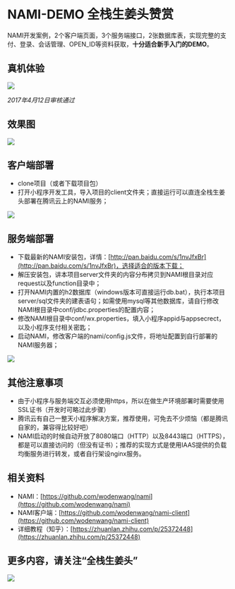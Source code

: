 # NAMI-DEMO 全栈生姜头赞赏
NAMI开发案例，2个客户端页面，3个服务端接口，2张数据库表，实现完整的支付、登录、会话管理、OPEN_ID等资料获取，**十分适合新手入门的DEMO**。

## 真机体验
![](http://i.imgur.com/Qj27zI0.jpg)

*2017年4月12日审核通过*

## 效果图
![](http://i.imgur.com/JsImfs7.jpg)

## 客户端部署
- clone项目（或者下载项目包）
- 打开小程序开发工具，导入项目的client文件夹；直接运行可以直连全栈生姜头部署在腾讯云上的NAMI服务；

![](http://i.imgur.com/HX52vQy.png)

## 服务端部署
- 下载最新的NAMI安装包，详情：[http://pan.baidu.com/s/1nvJfxBr](http://pan.baidu.com/s/1nvJfxBr)，选择适合的版本下载；
- 解压安装包，讲本项目server文件夹的内容分布拷贝到NAMI根目录对应request以及function目录中；
- 打开NAMI内置的h2数据库（windows版本可直接运行db.bat），执行本项目server/sql文件夹的建表语句；如需使用mysql等其他数据库，请自行修改NAMI根目录中conf/jdbc.properties的配置内容；
- 修改NAMI根目录中conf/wx.properties，填入小程序appid与appsecrect，以及小程序支付相关密匙；
- 启动NAMI，修改客户端的nami/config.js文件，将地址配置到自行部署的NAMI服务器；

![](http://i.imgur.com/e2d7abP.png)

## 其他注意事项
- 由于小程序与服务端交互必须使用https，所以在做生产环境部署时需要使用SSL证书（开发时可略过此步骤）
- 腾讯云有自己一整天小程序解决方案，推荐使用，可免去不少烦恼（都是腾讯自家的，兼容得比较好吧）
- NAMI启动的时候自动开放了8080端口（HTTP）以及8443端口（HTTPS），都是可以直接访问的（但没有证书）；推荐的实现方式是使用IAAS提供的负载均衡服务进行转发，或者自行架设nginx服务。

## 相关资料
- NAMI：[https://github.com/wodenwang/nami](https://github.com/wodenwang/nami)
- NAMI客户端：[https://github.com/wodenwang/nami-client](https://github.com/wodenwang/nami-client)
- 详细教程（知乎）：[https://zhuanlan.zhihu.com/p/25372448](https://zhuanlan.zhihu.com/p/25372448)

## 更多内容，请关注“全栈生姜头”
![](http://i.imgur.com/ZbGLfNo.jpg)
